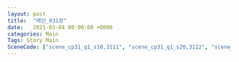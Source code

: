 ```yaml
---
layout: post
title:  "메인_031장"
date:   2021-03-04 00:00:00 +0000
categories: Main
Tags: Story Main
SceneCode: ["scene_cp31_q1_s10,3111", "scene_cp31_q1_s20,3112", "scene_cp31_q2_s10,3121", "scene_cp31_q2_s20,3122", "scene_cp31_q3_s10,3131", "scene_cp31_q3_s20,3132", "scene_cp31_q4_s10,3141", "scene_cp31_q4_s20,3142", "scene_cp31_q4_s30,3143"]
---
```

